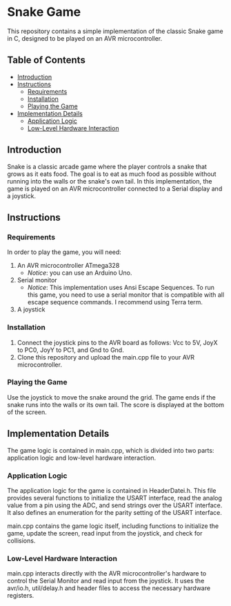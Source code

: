 # Snake Game

This repository contains a simple implementation of the classic Snake game in C, designed to be played on an AVR microcontroller.

## Table of Contents
- [Introduction](#introduction)
- [Instructions](#instructions)
  - [Requirements](#requirements)
  - [Installation](#installation)
  - [Playing the Game](#playing-the-game)
- [Implementation Details](#implementation-details)
  - [Application Logic](#application-logic)
  - [Low-Level Hardware Interaction](#low-level-hardware-interaction)

## Introduction

Snake is a classic arcade game where the player controls a snake that grows as it eats food. The goal is to eat as much food as possible without running into the walls or the snake's own tail. In this implementation, the game is played on an AVR microcontroller connected to a Serial display and a joystick.

## Instructions

### Requirements

In order to play the game, you will need:

1. An AVR microcontroller ATmega328
   - *Notice*: you can use an Arduino Uno.
2. Serial monitor
   - *Notice*: This implementation uses Ansi Escape Sequences. To run this game, you need to use a serial monitor that is compatible with all escape sequence commands. I recommend using Terra term.
3. A joystick

### Installation

1. Connect the joystick pins to the AVR board as follows: Vcc to 5V, JoyX to PC0, JoyY to PC1, and Gnd to Gnd.
2. Clone this repository and upload the main.cpp file to your AVR microcontroller.

### Playing the Game

Use the joystick to move the snake around the grid. The game ends if the snake runs into the walls or its own tail. The score is displayed at the bottom of the screen.

## Implementation Details

The game logic is contained in main.cpp, which is divided into two parts: application logic and low-level hardware interaction.

### Application Logic

The application logic for the game is contained in HeaderDatei.h. This file provides several functions to initialize the USART interface, read the analog value from a pin using the ADC, and send strings over the USART interface. It also defines an enumeration for the parity setting of the USART interface.

main.cpp contains the game logic itself, including functions to initialize the game, update the screen, read input from the joystick, and check for collisions.

### Low-Level Hardware Interaction

main.cpp interacts directly with the AVR microcontroller's hardware to control the Serial Monitor and read input from the joystick. It uses the avr/io.h, util/delay.h and header files to access the necessary hardware registers.












